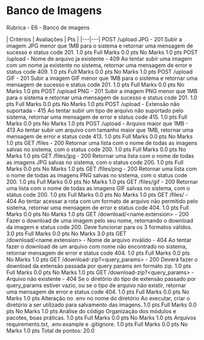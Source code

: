 # Banco de Imagens

Rubrica - E6 - Banco de imagens

| Critérios	| Avaliações | Pts |
|---|---|
POST /upload JPG - 201
Subir a imagem JPG menor que 1MB para o sistema e retornar uma mensagem de sucesso e status code 201.
1.0 pts
Full Marks
0.0 pts
No Marks
1.0 pts
POST /upload - Nome de arquivo ja existente - 409
Ao tentar subir uma imagem com um nome ja existente no sistema, retornar uma mensagem de error e status code 409.
1.0 pts
Full Marks
0.0 pts
No Marks
1.0 pts
POST /upload GIF - 201
Subir a imagem GIF menor que 1MB para o sistema e retornar uma mensagem de sucesso e status code 201.
1.0 pts
Full Marks
0.0 pts
No Marks
1.0 pts
POST /upload PNG - 201
Subir a imagem PNG menor que 1MB para o sistema e retornar uma mensagem de sucesso e status code 201.
1.0 pts
Full Marks
0.0 pts
No Marks
1.0 pts
POST /upload - Extensão não suportada - 415
Ao tentar subir um tipo de arquivo não suportado pelo sistema, retornar uma mensagem de error e status code 415.
1.0 pts
Full Marks
0.0 pts
No Marks
1.0 pts
POST /upload - Arquivo maior que 1MB - 413
Ao tentar subir um arquivo com tamanho maior que 1MB, retornar uma mensagem de error e status code 413.
1.0 pts
Full Marks
0.0 pts
No Marks
1.0 pts
GET /files - 200
Retornar uma lista com o nome de todas as imagens salvas no sistema, com o status code 200.
1.0 pts
Full Marks
0.0 pts
No Marks
1.0 pts
GET /files/jpg - 200
Retornar uma lista com o nome de todas as imagens JPG salvas no sistema, com o status code 200.
1.0 pts
Full Marks
0.0 pts
No Marks
1.0 pts
GET /files/png - 200
Retornar uma lista com o nome de todas as imagens PNG salvas no sistema, com o status code 200.
1.0 pts
Full Marks
0.0 pts
No Marks
1.0 pts
GET /files/gif - 200
Retornar uma lista com o nome de todas as imagens GIF salvas no sistema, com o status code 200.
1.0 pts
Full Marks
0.0 pts
No Marks
1.0 pts
GET /files/<formato-invalido> - 404
Ao tentar acessar a rota com um formato de arquivo não permitido pelo sistema, retornar uma mensagem de error e status code 404.
1.0 pts
Full Marks
0.0 pts
No Marks
1.0 pts
GET /download/<name.extension> - 200
Fazer o download de uma imagem pelo seu nome, retornando o download da imagem e status code 200. Deve funcionar para os 3 formatos válidos.
3.0 pts
Full Marks
0.0 pts
No Marks
3.0 pts
GET /download/<name.extension> - Nome de arquivo inválido - 404
Ao tentar fazer o download de um arquivo com nome não encontrado no sistema, retornar mensagem de error e status code 404.
1.0 pts
Full Marks
0.0 pts
No Marks
1.0 pts
GET /download-zip?<query_params> - 200
Deverá fazer o download da extensão passada por query params em formato zip.
1.0 pts
Full Marks
0.0 pts
No Marks
1.0 pts
GET /download-zip?<query_params> - Arquivo não existente - 404
Se o diretório do tipo de extensão passado por query_params estiver vazio, ou se o tipo de arquivo não existir, retornar uma mensagem de error e status code 404.
1.0 pts
Full Marks
0.0 pts
No Marks
1.0 pts
Alteração no .env no nome do diretório
Ao executar, criar o diretório a ser utilizado para salvamento das imagens.
1.0 pts
Full Marks
0.0 pts
No Marks
1.0 pts
Análise do código
Organização dos módulos e pacotes, boas práticas.
1.0 pts
Full Marks
0.0 pts
No Marks
1.0 pts
Arquivos requirements.txt, .env.example e .gitignore.
1.0 pts
Full Marks
0.0 pts
No Marks
1.0 pts
Total de pontos: 20.0

